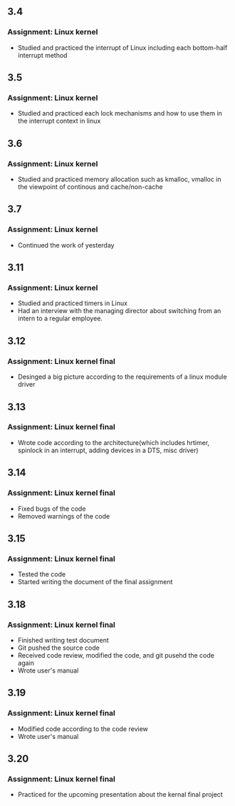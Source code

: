 ## 3.4
### Assignment: Linux kernel
- Studied and practiced the interrupt of Linux including each bottom-half interrupt method
## 3.5
### Assignment: Linux kernel
- Studied and practiced each lock mechanisms and how to use them in the interrupt context in linux
## 3.6
### Assignment: Linux kernel
- Studied and practiced memory allocation such as kmalloc, vmalloc in the viewpoint of continous and cache/non-cache
## 3.7
### Assignment: Linux kernel
- Continued the work of yesterday
## 3.11
### Assignment: Linux kernel
- Studied and practiced timers in Linux
- Had an interview with the managing director about switching from an intern to a regular employee.
## 3.12
### Assignment: Linux kernel final
- Desinged a big picture according to the requirements of a linux module driver
## 3.13
### Assignment: Linux kernel final
- Wrote code according to the architecture(which includes hrtimer, spinlock in an interrupt, adding devices in a DTS, misc driver)
## 3.14
### Assignment: Linux kernel final
- Fixed bugs of the code
- Removed warnings of the code
## 3.15
### Assignment: Linux kernel final
- Tested the code
- Started writing the document of the final assignment
## 3.18
### Assignment: Linux kernel final
- Finished writing test document
- Git pushed the source code
- Received code review, modified the code, and git pusehd the code again
- Wrote user's manual
## 3.19
### Assignment: Linux kernel final
- Modified code according to the code review
- Wrote user's manual
## 3.20
### Assignment: Linux kernel final
- Practiced for the upcoming presentation about the kernal final project
